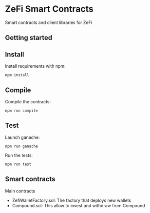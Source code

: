 # ZeFi Smart Contracts

Smart contracts and client libraries for ZeFi

## Getting started

## Install

Install requirements with npm:
```
npm install
```

## Compile

Compile the contracts:
```
npm run compile
```

## Test

Launch ganache:
```
npm run ganache
```

Run the tests:
```
npm run test
```


## Smart contracts

Main contracts

* ZefiWalletFactory.sol: The factory that deploys new wallets
* Compound.sol: This allow to invest and withdraw from Compound


